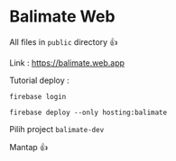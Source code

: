 # Balimate Web

All files in `public` directory 👍

Link :
https://balimate.web.app

Tutorial deploy :
```
firebase login
```
```
firebase deploy --only hosting:balimate
```
Pilih project `balimate-dev`

Mantap 👍
